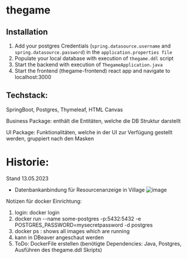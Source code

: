 # thegame
## Installation

1. Add your postgres Credentials (```spring.datasource.username``` and ```spring.datasource.password```) in the ```application.properties file```
2. Populate your local database with execution of  ```thegame.ddl``` script
3. Start the backend with execution of ```ThegameApplication.java```
4. Start the frontend (thegame-frontend) react app and navigate to localhost:3000


## Techstack:

SpringBoot, Postgres, Thymeleaf, HTML Canvas

Business Package: enthält die Entitäten, welche die DB Struktur darstellt

UI Package: Funktionalitäten, welche in der UI zur Verfügung gestellt werden, gruppiert nach den Masken

# Historie:
Stand 13.05.2023
- Datenbankanbindung für Resourcenanzeige in Village
![image](https://github.com/ThomasDroege/thegame/assets/25778177/b0024332-e8f5-42f5-a6bf-3ee4be45a274)


Notizen für docker Einrichtung:
1. login: docker login
2. docker run --name some-postgres -p:5432:5432 -e POSTGRES_PASSWORD=mysecretpassword -d postgres 
3. docker ps : shows all images which are running
4. kann in DBeaver angeschaut werden 
5. ToDo: DockerFile erstellen (benötigte Dependencies: Java, Postgres, Ausführen des thegame.ddl Skripts)